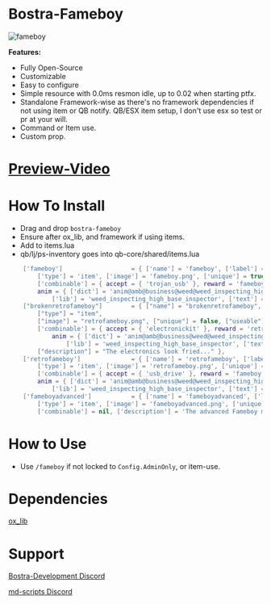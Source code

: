# Bostra-Fameboy
![fameboy](https://github.com/B0STRA/bostra-fameboy/assets/119994243/92f10a59-e750-4791-b057-67f5ba3b08a2)




**Features:**

* Fully Open-Source
* Customizable
* Easy to configure
* Simple resource with 0.0ms resmon idle, up to 0.02 when starting ptfx. 
* Standalone Framework-wise as there's no framework dependencies if not using item or QB notify. QB/ESX item setup, I don't use esx so test or pr at your will. 
* Command or Item use.
* Custom prop. 


# [Preview-Video](https://www.youtube.com/watch?v=tBoU1iOjKmA)



# How To Install
* Drag and drop `bostra-fameboy`
* Ensure after ox_lib, and framework if using items.
* Add to items.lua
* qb/lj/ps-inventory goes into qb-core/shared/items.lua
```lua
	['fameboy']                   = { ['name'] = 'fameboy', ['label'] = 'Fameboy', ['weight'] = 125,
		['type'] = 'item', ['image'] = 'fameboy.png', ['unique'] = true, ['useable'] = true, ['shouldClose'] = true,
		['combinable'] = { accept = { 'trojan_usb' }, reward = 'fameboyadvanced',
		anim = { ['dict'] = 'anim@amb@business@weed@weed_inspecting_high_dry@',
			['lib'] = 'weed_inspecting_high_base_inspector', ['text'] = 'Doing techy stuff...', ['timeOut'] = 7500, } }, ['description'] = 'The Famed and fabled Fameboy' },
	["brokenretrofameboy"]        = { ["name"] = "brokenretrofameboy", ["label"] = "Broken Retro Fameboy", ["weight"] = 200,
		["type"] = "item",
		["image"] = "retrofameboy.png", ["unique"] = false, ["useable"] = false, ["shouldClose"] = false,
		['combinable'] = { accept = { 'electronickit' }, reward = 'retrofameboy',
			anim = { ['dict'] = 'anim@amb@business@weed@weed_inspecting_high_dry@',
				['lib'] = 'weed_inspecting_high_base_inspector', ['text'] = 'Doing techy stuff...', ['timeOut'] = 7500, } },
		["description"] = "The electronics look fried..." },
	['retrofameboy']              = { ['name'] = 'retrofameboy', ['label'] = 'Retro Fameboy', ['weight'] = 125,
		['type'] = 'item', ['image'] = 'retrofameboy.png', ['unique'] = true, ['useable'] = true, ['shouldClose'] = true,
		['combinable'] = { accept = { 'usb_drive' }, reward = 'fameboy',
		anim = { ['dict'] = 'anim@amb@business@weed@weed_inspecting_high_dry@',
			['lib'] = 'weed_inspecting_high_base_inspector', ['text'] = 'Doing techy stuff...', ['timeOut'] = 7500, } }, ['description'] = 'The classic and reliable Retro Fameboy' },
	['fameboyadvanced']           = { ['name'] = 'fameboyadvanced', ['label'] = 'Fameboy Advanced', ['weight'] = 125,
		['type'] = 'item', ['image'] = 'fameboyadvanced.png', ['unique'] = true, ['useable'] = true, ['shouldClose'] = true,
		['combinable'] = nil, ['description'] = 'The advanced Fameboy model' },
```

# How to Use
* Use ```/fameboy``` if not locked to ```Config.AdminOnly```, or item-use.


# Dependencies
[ox_lib](https://github.com/overextended/ox_lib)


 <h1>Support</h1>
<u1>

[Bostra-Development Discord](https://dsc.gg/bostra)

</u1>

<u1>

[md-scripts Discord](https://discord.gg/RVx8nVwcEG)

</u1>
